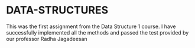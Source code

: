 # DATA-STRUCTURES
This was the first assignment from the Data Structure 1 course. I have successfully implemented all the methods and passed the test provided by our professor Radha Jagadeesan 
